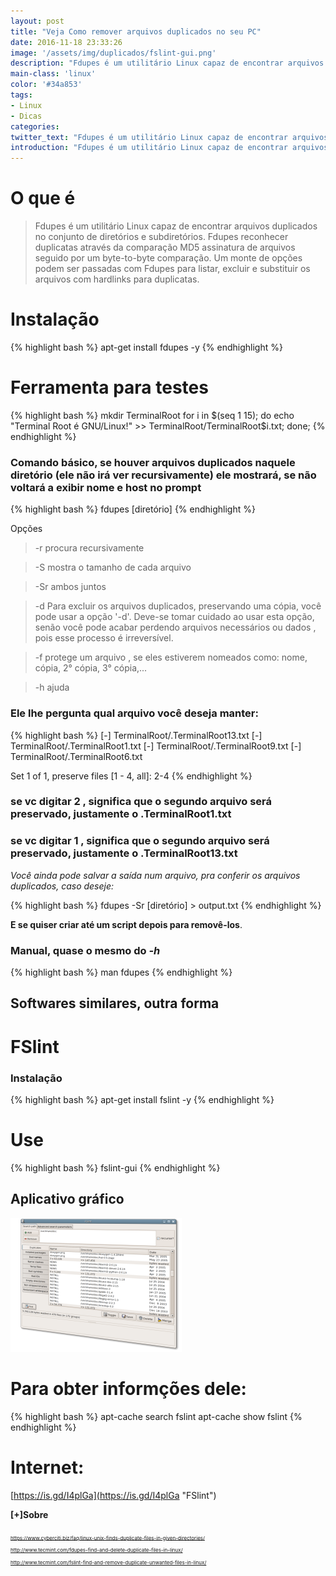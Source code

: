 ```yaml
---
layout: post
title: "Veja Como remover arquivos duplicados no seu PC"
date: 2016-11-18 23:33:26
image: '/assets/img/duplicados/fslint-gui.png'
description: "Fdupes é um utilitário Linux capaz de encontrar arquivos duplicados no conjunto de diretórios e subdiretórios."
main-class: 'linux'
color: '#34a853'
tags:
- Linux
- Dicas
categories:
twitter_text: "Fdupes é um utilitário Linux capaz de encontrar arquivos duplicados no conjunto de diretórios e subdiretórios."
introduction: "Fdupes é um utilitário Linux capaz de encontrar arquivos duplicados no conjunto de diretórios e subdiretórios."
---
```


# O que é

>Fdupes é um utilitário Linux capaz de encontrar arquivos duplicados no conjunto de diretórios e subdiretórios. Fdupes reconhecer duplicatas através da comparação MD5 assinatura de arquivos seguido por um byte-to-byte comparação. Um monte de opções podem ser passadas com Fdupes para listar, excluir e substituir os arquivos com hardlinks para duplicatas.

# Instalação

{% highlight bash %}
apt-get install fdupes -y
{% endhighlight %}

# Ferramenta para testes

{% highlight bash %}
mkdir TerminalRoot
for i in $(seq 1 15); do echo "Terminal Root é GNU/Linux!" >> TerminalRoot/TerminalRoot$i.txt; done;
{% endhighlight %}

### Comando básico, se houver arquivos duplicados naquele diretório (ele não irá ver recursivamente) ele mostrará, se não voltará a exibir nome e host no prompt

{% highlight bash %}
fdupes [diretório]
{% endhighlight %}

Opções

>-r	procura recursivamente

>-S	mostra o tamanho de cada arquivo

>-Sr ambos juntos

>-d	Para excluir os arquivos duplicados, preservando uma cópia, você pode usar a opção '-d'. Deve-se tomar cuidado ao usar esta opção, senão você pode acabar perdendo arquivos necessários ou dados , pois esse processo é irreversível.

>-f	protege um arquivo , se eles estiverem nomeados como: nome, cópia, 2° cópia, 3° cópia,...

>-h 	ajuda

### Ele lhe pergunta qual arquivo você deseja manter:

{% highlight bash %}
   [-] TerminalRoot/.TerminalRoot13.txt
   [-] TerminalRoot/.TerminalRoot1.txt
   [-] TerminalRoot/.TerminalRoot9.txt
   [-] TerminalRoot/.TerminalRoot6.txt

Set 1 of 1, preserve files [1 - 4, all]: 2-4
{% endhighlight %}

### se vc digitar 2 , significa que o segundo arquivo será preservado, justamente o .TerminalRoot1.txt

### se vc digitar 1 , significa que o segundo arquivo será preservado, justamente o .TerminalRoot13.txt


*Você ainda pode salvar a saída num arquivo, pra conferir os arquivos duplicados, caso deseje:*

{% highlight bash %}
fdupes -Sr [diretório] > output.txt
{% endhighlight %}

__E se quiser criar até um script depois para removê-los__. 

### Manual, quase o mesmo do *-h*

{% highlight bash %}
man fdupes
{% endhighlight %}

## Softwares similares, outra forma

# FSlint

### Instalação

{% highlight bash %}
apt-get install fslint -y
{% endhighlight %}

# Use

{% highlight bash %}
fslint-gui
{% endhighlight %}

## Aplicativo gráfico


![FSlint](/assets/img/duplicados/fslint-gui.png "FSlint")

# Para obter informções dele:

{% highlight bash %}
apt-cache search fslint
apt-cache show fslint
{% endhighlight %}

# Internet:

[https://is.gd/I4plGa](https://is.gd/I4plGa "FSlint")

__[+]Sobre__

<sub style="font-size: 8px;">https://www.cyberciti.biz/faq/linux-unix-finds-duplicate-files-in-given-directories/<br />
http://www.tecmint.com/fdupes-find-and-delete-duplicate-files-in-linux/<br />
http://www.tecmint.com/fslint-find-and-remove-duplicate-unwanted-files-in-linux/</sub>
